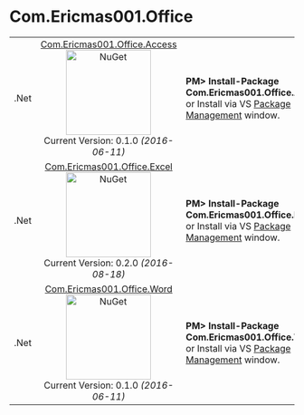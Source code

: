 # Com.Ericmas001.Office

<table align="center" width="100%">
    <tbody>
        <tr>
            <td rowspan>.Net</td>
            <td align="center">
            <a href="https://www.nuget.org/packages/Com.Ericmas001.Office.Access/" target="_blank">
            Com.Ericmas001.Office.Access <br />
            <img src="https://raw.githubusercontent.com/NuGet/Home/master/resources/nuget.png" alt="NuGet" width=150 />
            </a> <br />
            Current Version: 0.1.0 <i>(2016-06-11)</i>
            </td>
            <td align="left">
                <div class="nuget-badge">
                    <b>PM&gt; Install-Package Com.Ericmas001.Office.Access</b> <br />
                    or Install via VS <a href="https://docs.nuget.org/consume/package-manager-dialog" target="_blank">Package Management</a> window.
                </div>
            </td>
        </tr>
        <tr>
            <td rowspan>.Net</td>
            <td align="center">
            <a href="https://www.nuget.org/packages/Com.Ericmas001.Office.Excel/" target="_blank">
            Com.Ericmas001.Office.Excel <br />
            <img src="https://raw.githubusercontent.com/NuGet/Home/master/resources/nuget.png" alt="NuGet" width=150 />
            </a> <br />
            Current Version: 0.2.0 <i>(2016-08-18)</i>
            </td>
            <td align="left">
                <div class="nuget-badge">
                    <b>PM&gt; Install-Package Com.Ericmas001.Office.Excel</b> <br />
                    or Install via VS <a href="https://docs.nuget.org/consume/package-manager-dialog" target="_blank">Package Management</a> window.
                </div>
            </td>
        </tr>
        <tr>
            <td rowspan>.Net</td>
            <td align="center">
            <a href="https://www.nuget.org/packages/Com.Ericmas001.Office.Word/" target="_blank">
            Com.Ericmas001.Office.Word <br />
            <img src="https://raw.githubusercontent.com/NuGet/Home/master/resources/nuget.png" alt="NuGet" width=150 />
            </a> <br />
            Current Version: 0.1.0 <i>(2016-06-11)</i>
            </td>
            <td align="left">
                <div class="nuget-badge">
                    <b>PM&gt; Install-Package Com.Ericmas001.Office.Word</b> <br />
                    or Install via VS <a href="https://docs.nuget.org/consume/package-manager-dialog" target="_blank">Package Management</a> window.
                </div>
            </td>
        </tr>
    </tbody>
</table>
